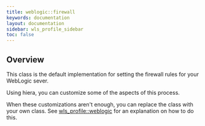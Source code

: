 ```yaml
---
title: weblogic::firewall
keywords: documentation
layout: documentation
sidebar: wls_profile_sidebar
toc: false
---
```

## Overview

This class is the default implementation for setting the firewall rules for your WebLogic sever.

Using hiera, you can customize some of the aspects of this process.

When these customizations aren't enough, you can replace the class with your own class. See [wls_profile::weblogic](./weblogic.html) for an explanation on how to do this.






